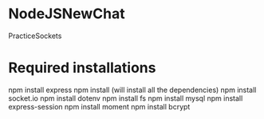 # NodeJSNewChat
 PracticeSockets


# Required installations 
npm install express
npm install (will install all the dependencies)
npm install socket.io
npm install dotenv
npm install fs
npm install mysql
npm install express-session
npm install moment
npm install bcrypt